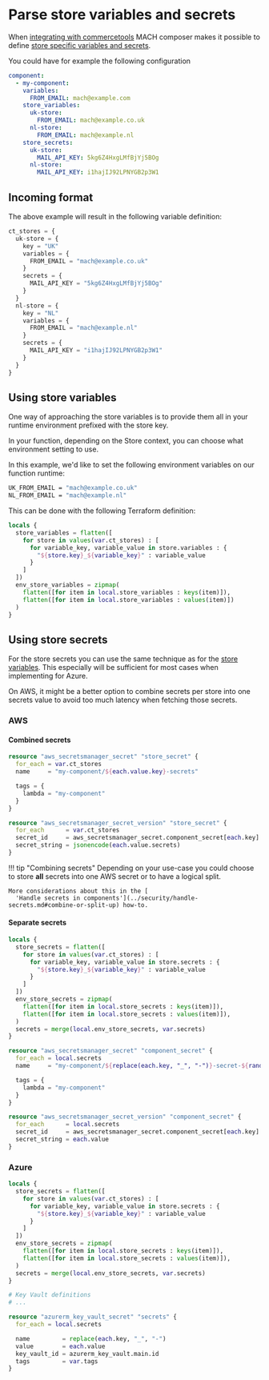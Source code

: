 # Parse store variables and secrets

When [integrating with commercetools](../../plugins/commercetools.md)
MACH composer makes it possible to define
[store specific variables and secrets](../../plugins/commercetools.md).

You could have for example the following configuration

```yaml
component:
  - my-component:
    variables:
      FROM_EMAIL: mach@example.com
    store_variables:
      uk-store:
        FROM_EMAIL: mach@example.co.uk
      nl-store:
        FROM_EMAIL: mach@example.nl
    store_secrets:
      uk-store:
        MAIL_API_KEY: 5kg6Z4HxgLMfBjYj5BOg
      nl-store:
        MAIL_API_KEY: i1hajIJ92LPNYGB2p3W1
```

## Incoming format

The above example will result in the following variable definition:

```terraform
ct_stores = {
  uk-store = {
    key = "UK"
    variables = {
      FROM_EMAIL = "mach@example.co.uk"
    }
    secrets = {
      MAIL_API_KEY = "5kg6Z4HxgLMfBjYj5BOg"
    }
  }
  nl-store = {
    key = "NL"
    variables = {
      FROM_EMAIL = "mach@example.nl"
    }
    secrets = {
      MAIL_API_KEY = "i1hajIJ92LPNYGB2p3W1"
    }
  }
}
```

## Using store variables

One way of approaching the store variables is to provide them all in your
runtime environment prefixed with the store key.

In your function, depending on the Store context, you can choose what
environment setting to use.

In this example, we'd like to set the following environment variables on our
function runtime:

```bash
UK_FROM_EMAIL = "mach@example.co.uk"
NL_FROM_EMAIL = "mach@example.nl"
```

This can be done with the following Terraform definition:

```terraform
locals {
  store_variables = flatten([
    for store in values(var.ct_stores) : [
      for variable_key, variable_value in store.variables : {
        "${store.key}_${variable_key}" : variable_value
      }
    ]
  ])
  env_store_variables = zipmap(
    flatten([for item in local.store_variables : keys(item)]),
    flatten([for item in local.store_variables : values(item)])
  )
}
```

## Using store secrets

For the store secrets you can use the same technique as for the [store variables](#using-store-variables).
This especially will be sufficient for most cases when implementing for Azure.

On AWS, it might be a better option to combine secrets per store into one secrets
value to avoid too much latency when fetching those secrets.

### AWS

#### Combined secrets
```terraform
resource "aws_secretsmanager_secret" "store_secret" {
  for_each = var.ct_stores
  name     = "my-component/${each.value.key}-secrets"

  tags = {
    lambda = "my-component"
  }
}

resource "aws_secretsmanager_secret_version" "store_secret" {
  for_each      = var.ct_stores
  secret_id     = aws_secretsmanager_secret.component_secret[each.key].id
  secret_string = jsonencode(each.value.secrets)
}
```

!!! tip "Combining secrets"
    Depending on your use-case you could choose to store **all** secrets into
    one AWS secret or to have a logical split.

    More considerations about this in the [
      'Handle secrets in components'](../security/handle-secrets.md#combine-or-split-up) how-to.

#### Separate secrets
```terraform
locals {
  store_secrets = flatten([
    for store in values(var.ct_stores) : [
      for variable_key, variable_value in store.secrets : {
        "${store.key}_${variable_key}" : variable_value
      }
    ]
  ])
  env_store_secrets = zipmap(
    flatten([for item in local.store_secrets : keys(item)]),
    flatten([for item in local.store_secrets : values(item)]),
  )
  secrets = merge(local.env_store_secrets, var.secrets)
}

resource "aws_secretsmanager_secret" "component_secret" {
  for_each = local.secrets
  name     = "my-component/${replace(each.key, "_", "-")}-secret-${random_id.main.hex}"

  tags = {
    lambda = "my-component"
  }
}

resource "aws_secretsmanager_secret_version" "component_secret" {
  for_each      = local.secrets
  secret_id     = aws_secretsmanager_secret.component_secret[each.key].id
  secret_string = each.value
}
```

### Azure

```terraform
locals {
  store_secrets = flatten([
    for store in values(var.ct_stores) : [
      for variable_key, variable_value in store.secrets : {
        "${store.key}_${variable_key}" : variable_value
      }
    ]
  ])
  env_store_secrets = zipmap(
    flatten([for item in local.store_secrets : keys(item)]),
    flatten([for item in local.store_secrets : values(item)]),
  )
  secrets = merge(local.env_store_secrets, var.secrets)
}

# Key Vault definitions
# ...

resource "azurerm_key_vault_secret" "secrets" {
  for_each = local.secrets

  name         = replace(each.key, "_", "-")
  value        = each.value
  key_vault_id = azurerm_key_vault.main.id
  tags         = var.tags
}
```
